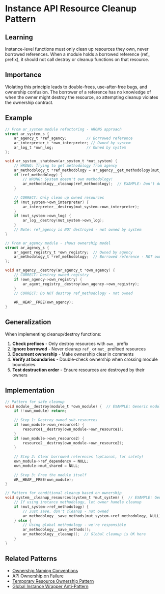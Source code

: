 # Instance API Resource Cleanup Pattern

## Learning
Instance-level functions must only clean up resources they own, never borrowed references. When a module holds a borrowed reference (ref_ prefix), it should not call destroy or cleanup functions on that resource.

## Importance
Violating this principle leads to double-frees, use-after-free bugs, and ownership confusion. The borrower of a reference has no knowledge of when the owner might destroy the resource, so attempting cleanup violates the ownership contract.

## Example
```c
// From ar_system module refactoring - WRONG approach
struct ar_system_s {
    ar_agency_t *ref_agency;         // Borrowed reference
    ar_interpreter_t *own_interpreter; // Owned by system
    ar_log_t *own_log;               // Owned by system
};

void ar_system__shutdown(ar_system_t *mut_system) {
    // WRONG: Trying to get methodology from agency
    ar_methodology_t *ref_methodology = ar_agency__get_methodology(mut_system->ref_agency);
    if (ref_methodology) {
        // WRONG: System doesn't own methodology!
        ar_methodology__cleanup(ref_methodology);  // EXAMPLE: Don't do this!
    }
    
    // CORRECT: Only clean up owned resources
    if (mut_system->own_interpreter) {
        ar_interpreter__destroy(mut_system->own_interpreter);
    }
    if (mut_system->own_log) {
        ar_log__destroy(mut_system->own_log);
    }
    // Note: ref_agency is NOT destroyed - not owned by system
}

// From ar_agency module - shows ownership model
struct ar_agency_s {
    ar_agent_registry_t *own_registry;  // Owned by agency
    ar_methodology_t *ref_methodology;  // Borrowed reference - NOT owned
};

void ar_agency__destroy(ar_agency_t *own_agency) {
    // CORRECT: Destroy owned registry
    if (own_agency->own_registry) {
        ar_agent_registry__destroy(own_agency->own_registry);
    }
    // CORRECT: Do NOT destroy ref_methodology - not owned
    
    AR__HEAP__FREE(own_agency);
}
```

## Generalization
When implementing cleanup/destroy functions:
1. **Check prefixes** - Only destroy resources with `own_` prefix
2. **Ignore borrowed** - Never cleanup `ref_` or `mut_` prefixed resources
3. **Document ownership** - Make ownership clear in comments
4. **Verify at boundaries** - Double-check ownership when crossing module boundaries
5. **Test destruction order** - Ensure resources are destroyed by their owners

## Implementation
```c
// Pattern for safe cleanup
void module__destroy(module_t *own_module) {  // EXAMPLE: Generic module type
    if (!own_module) return;
    
    // Step 1: Destroy owned sub-resources
    if (own_module->own_resource1) {
        resource1__destroy(own_module->own_resource1);
    }
    if (own_module->own_resource2) {
        resource2__destroy(own_module->own_resource2);
    }
    
    // Step 2: Clear borrowed references (optional, for safety)
    own_module->ref_dependency = NULL;
    own_module->mut_shared = NULL;
    
    // Step 3: Free the module itself
    AR__HEAP__FREE(own_module);
}

// Pattern for conditional cleanup based on ownership
void system__cleanup_resources(system_t *mut_system) {  // EXAMPLE: Generic system type
    // If using instance methodology, let owner handle cleanup
    if (mut_system->ref_methodology) {
        // Just save, don't cleanup - not owned
        ar_methodology__save_methods(mut_system->ref_methodology, NULL);
    } else {
        // Using global methodology - we're responsible
        ar_methodology__save_methods();
        ar_methodology__cleanup();  // Global cleanup is OK here
    }
}
```

## Related Patterns
- [Ownership Naming Conventions](ownership-naming-conventions.md)
- [API Ownership on Failure](api-ownership-on-failure.md)
- [Temporary Resource Ownership Pattern](temporary-resource-ownership-pattern.md)
- [Global Instance Wrapper Anti-Pattern](global-instance-wrapper-anti-pattern.md)